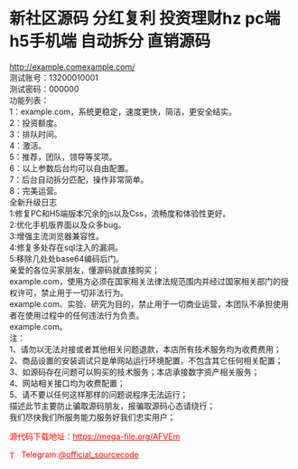 # 新社区源码 分红复利 投资理财hz pc端 h5手机端 自动拆分 直销源码

http://example.comexample.com/<br>测试账号：13200010001<br>测试密码：000000<br>功能列表：<br>1：example.com，系统更稳定，速度更快，简洁，更安全结实。<br>2：投资额度。<br>3：排队时间。<br>4：激活。<br>5：推荐，团队，领导等奖项。<br>6：以上参数后台均可以自由配置。<br>7：后台自动拆分匹配，操作非常简单。<br>8：完美运营。<br>全新升级日志<br>1:修复PC和H5端版本冗余的js以及Css，流畅度和体验性更好。<br>2:优化手机版界面以及众多bug。<br>3:增强主流浏览器兼容性。<br>4:修复多处存在sql注入的漏洞。<br>5:移除几处处base64编码后门。<br>亲爱的各位买家朋友，懂源码就直接购买；<br>example.com，使用方必须在国家相关法律法规范围内并经过国家相关部门的授权许可，禁止用于一切非法行为。<br>example.com、实验、研究为目的，禁止用于一切商业运营，本团队不承担使用者在使用过程中的任何违法行为负责。<br>example.com。<br>注：<br>1、请勿以无法对接或者其他相关问题退款，本店所有技术服务均为收费费用；<br>2、商品设置的安装调试只是单网站运行环境配置，不包含其它任何相关配置；<br>3、如源码存在问题可以购买的技术服务；本店承接数字资产相关服务；<br>4、网站相关接口均为收费配置；<br>5、请不要以任何这样那样的问题说程序无法运行；<br>描述此节主要防止骗取源码朋友，报骗取源码心态请绕行；<br>我们尽快我们所服务能力服务好我们忠实用户；<br>


<p style="color: red;">源代码下载地址：<a href="https://mega-file.org/AFVEm" style="color: red;">https://mega-file.org/AFVEm</a></p><p style="color: red;"><img src="https://cdn-icons-png.flaticon.com/512/2111/2111646.png" alt="Telegram Icon" style="width: 16px; vertical-align: middle; margin-right: 5px;">Telegram:<a href="https://t.me/official_sourcecode" style="color: red;">@official_sourcecode</a></p>